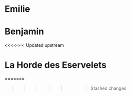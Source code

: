 # Emilie
# Benjamin
<<<<<<< Updated upstream
# La Horde des Eservelets
=======
>>>>>>> Stashed changes
